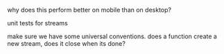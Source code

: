why does this perform better on mobile than on desktop?

unit tests for streams

make sure we have some universal conventions. does a function create a new stream, does it close when its done?



